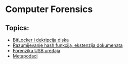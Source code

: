 # Computer Forensics

## Topics:
- [BitLocker i dekripcija diska](https://github.com/nduje/Forensics/blob/main/lab1.ipynb)
- [Razumijevanje hash funkcija, ekstenzija dokumenata]()
- [Forenzika USB uređaja](https://github.com/nduje/Forensics/blob/main/lab3.ipynb)
- [Metapodaci](https://github.com/nduje/Forensics/blob/main/lab4.py)
